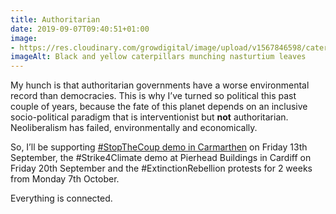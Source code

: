 ```yaml
---
title: Authoritarian
date: 2019-09-07T09:40:51+01:00
image: 
- https://res.cloudinary.com/growdigital/image/upload/v1567846598/caterpillar-60EDBC67.jpg
imageAlt: Black and yellow caterpillars munching nasturtium leaves
---
```


My hunch is that authoritarian governments have a worse environmental record than democracies. This is why I’ve turned so political this past couple of years, because the fate of this planet depends on an inclusive socio-political paradigm that is interventionist but **not** authoritarian. Neoliberalism has failed, environmentally and economically. 

So, I’ll be supporting [#StopTheCoup demo in Carmarthen](https://www.facebook.com/events/2321525561510100/) on Friday 13th September, the #Strike4Climate demo at Pierhead Buildings in Cardiff on Friday 20th September and the #ExtinctionRebellion protests for 2 weeks from Monday 7th October. 

Everything is connected. 

</rant>
